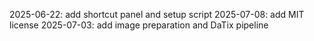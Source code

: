 2025-06-22: add shortcut panel and setup script
2025-07-08: add MIT license
2025-07-03: add image preparation and DaTix pipeline

